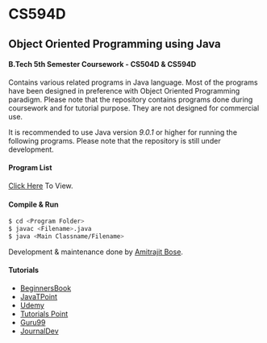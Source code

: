# CS594D

## Object Oriented Programming using Java
#### B.Tech 5th Semester Coursework - CS504D & CS594D

Contains various related programs in Java language. Most of the programs have been designed in preference with Object Oriented Programming paradigm. Please note that the repository contains programs done during coursework and for tutorial purpose. They are not designed for commercial use.

It is recommended to use Java version *9.0.1* or higher for running the following programs. 
Please note that the repository is still under development.

#### Program List 
[Click Here](https://github.com/amitrajitbose/CS594D/blob/master/Java%20Lab%20List.pdf) To View.

#### Compile & Run
```sh
$ cd <Program Folder>
$ javac <Filename>.java
$ java <Main Classname/Filename>
```
Development & maintenance done by [Amitrajit Bose](mailto:amitrajitbose@gmail.com).

#### Tutorials

- [BeginnersBook](https://beginnersbook.com/java-tutorial-for-beginners-with-examples/)
- [JavaTPoint](https://www.javatpoint.com/java-tutorial)
- [Udemy](https://www.udemy.com/java-tutorial/)
- [Tutorials Point](https://www.tutorialspoint.com/java/)
- [Guru99](https://www.guru99.com/java-tutorial.html)
- [JournalDev](https://www.journaldev.com/7153/core-java-tutorial)